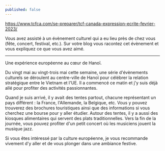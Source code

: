 ```yaml
---
published: false
---
```

https://www.tcfca.com/se-preparer/tcf-canada-expression-ecrite-fevrier-2023/

Vous avez assisté à un évènement culturel qui a eu lieu près de chez vous (fête, concert, festival, etc.). Sur votre blog vous racontez cet évènement et vous expliquez ce que vous avez aimé.

---

Une expérience européenne au cœur de Hanoï.

Du vingt mai au vingt-trois mai cette semaine, une série d'évènements culturels se déroulent au centre-ville de Hanoï pour célébrer la relation stratégique entre le Vietnam et l'UE. Il a commencé ce matin et j'y suis déjà allé pour profiter des activités passionnantes.

Quand je suis arrivé, il y avait des tentes partout, chacune représentant un pays différent : la France, l'Allemande, la Belgique, etc. Vous y pouvez trouverez des brochures touristiques ainsi que des informations si vous cherchez une bourse pour y aller étudier. Autour des tentes, il y a aussi des kiosques alimentaires qui servent des plats traditionnelles. Vers la fin de la journée, vous pouvez profiter d'un petit concert où les musiciens jouent la musique jazz.

Si vous êtes intéressé par la culture européenne, je vous recommande vivement d'y aller et de vous plonger dans une ambiance festive.